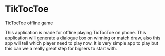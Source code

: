 # TikTocToe
TicTocToe offline game

This application is made for offline playing TicTocToe on phone.
This application will generate a dialogue box on winning or match draw,
also this app will tell which player need to play now.
It is very simple app to play but this can we a really great step for bigners to start with.
